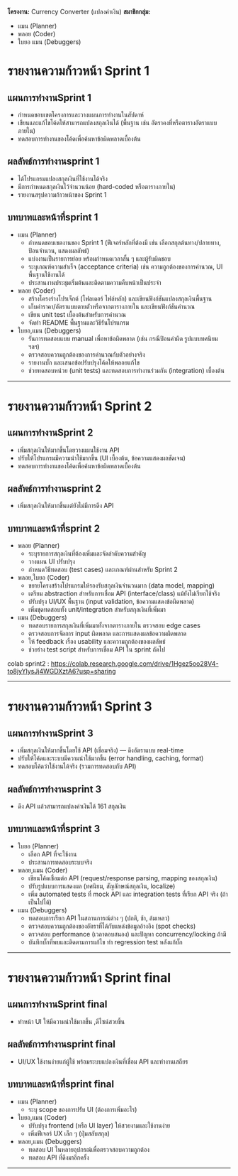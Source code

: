 **โครงงาน:** Currency Converter (แปลงค่าเงิน)
**สมาชิกกลุ่ม:**

* แมน (Planner)
* พลอย (Coder)
* ใบยอ แมน (Debuggers)

#  รายงานความก้าวหน้า Sprint 1

## แผนการทำงานSprint 1

* กำหนดขอบเขตโครงการและวางแผนการทำงานในสัปดาห์
* เขียนและแก้ไขโค้ดให้สามารถแปลงสกุลเงินได้ (พื้นฐาน เช่น อัตราคงที่หรือตารางอัตราแบบภายใน)
* ทดสอบการทำงานของโค้ดเพื่อค้นหาข้อผิดพลาดเบื้องต้น

## ผลลัพธ์การทำงานsprint 1

* ได้โปรแกรมแปลงสกุลเงินที่ใช้งานได้จริง
* มีการกำหนดสกุลเงินไว้จำนวนน้อย (hard-coded หรือตารางภายใน)
* รายงานสรุปความก้าวหน้าของ Sprint 1

## บทบาทและหน้าที่sprint 1
* แมน (Planner)
  - กำหนดขอบเขตงานของ Sprint 1 (ฟีเจอร์หลักที่ต้องมี เช่น เลือกสกุลต้นทาง/ปลายทาง, ป้อนจำนวน, แสดงผลลัพธ์)
  -  แบ่งงานเป็นรายการย่อย พร้อมกำหนดเวลาสั้น ๆ และผู้รับผิดชอบ
  - ระบุเกณฑ์ความสำเร็จ (acceptance criteria) เช่น ความถูกต้องของการคำนวณ, UI พื้นฐานใช้งานได้
  - ประสานงานประชุมเริ่มต้นและติดตามความคืบหน้าเป็นประจำ
* พลอย (Coder)
  - สร้างโครงร่างโปรเจ็กต์ (โฟลเดอร์ ไฟล์หลัก) และเขียนฟังก์ชันแปลงสกุลเงินพื้นฐาน
  - เก็บค่าราคา/อัตราแบบตายตัวหรือจากตารางภายใน และเขียนฟังก์ชันคำนวณ
  - เขียน unit test เบื้องต้นสำหรับการคำนวณ
  - จัดทำ README พื้นฐานและวิธีรันโปรแกรม
* ใบยอ,แมน (Debuggers)
  - รันการทดสอบแบบ manual เพื่อหาข้อผิดพลาด (เช่น กรณีป้อนค่าผิด รูปแบบทศนิยม ฯลฯ)
  - ตรวจสอบความถูกต้องของการคำนวณกับตัวอย่างจริง
  - รายงานบั๊ก และเสนอข้อปรับปรุงโค้ดให้พลอยแก้ไข
  - ช่วยทดสอบหน่วย (unit tests) และทดสอบการทำงานร่วมกัน (integration) เบื้องต้น
  
---

#  รายงานความก้าวหน้า Sprint 2

## แผนการทำงานSprint 2

* เพิ่มสกุลเงินให้มากขึ้นโดยวางแผนใช้งาน API
* ปรับให้โปรแกรมมีความน่าใช้มากขึ้น (UI เบื้องต้น, ข้อความแสดงผลชัดเจน)
* ทดสอบการทำงานของโค้ดเพื่อค้นหาข้อผิดพลาดเบื้องต้น

## ผลลัพธ์การทำงานsprint 2

* เพิ่มสกุลเงินให้มากขึ้นแต่ยังไม่มีการดึง API

## บทบาทและหน้าที่sprint 2
* พลอย (Planner)
  - ระบุรายการสกุลเงินที่ต้องเพิ่มและจัดลำดับความสำคัญ
  - วางแผน UI ปรับปรุง
  - กำหนดวิธีทดสอบ (test cases) และเกณฑ์ผ่านสำหรับ Sprint 2
* พลอย,ใบยอ (Coder)
  - ขยายโครงสร้างโปรแกรมให้รองรับสกุลเงินจำนวนมาก (data model, mapping)
  - เตรียม abstraction สำหรับการเชื่อม API (interface/class) แม้ยังไม่เรียกใช้จริง
  - ปรับปรุง UI/UX พื้นฐาน (input validation, ข้อความแสดงข้อผิดพลาด)
  - เพิ่มชุดทดสอบทั้ง unit/integration สำหรับสกุลเงินที่เพิ่มมา
* แมน (Debuggers)
  - ทดสอบรายการสกุลเงินที่เพิ่มมาทั้งจากตารางภายใน ตรวจสอบ edge cases
  - ตรวจสอบการจัดการ input ผิดพลาด และการแสดงผลข้อความผิดพลาด
  - ให้ feedback เรื่อง usability และความถูกต้องของผลลัพธ์
  - ช่วยร่าง test script สำหรับการเชื่อม API ใน sprint ถัดไป

colab sprint2 : https://colab.research.google.com/drive/1Hgez5oo28V4-to8jyYlysJj4WGDXztA6?usp=sharing

---

#  รายงานความก้าวหน้า Sprint 3

## แผนการทำงานSprint 3

* เพิ่มสกุลเงินให้มากขึ้นโดยใช้ API (เชื่อมจริง) — ดึงอัตราแบบ real-time
* ปรับให้โค้ดและระบบมีความน่าใช้มากขึ้น (error handling, caching, format)
* ทดสอบโค้ดว่าใช้งานได้จริง (รวมการทดสอบกับ API)

## ผลลัพธ์การทำงานsprint 3

* ดึง API แล้วสามารถแปลงค่าเงินได้ 161 สกุลเงิน

## บทบาทและหน้าที่sprint 3
* ใบยอ (Planner)
  - เลือก API ที่จะใช้งาน
  - ประสานการทดสอบระบบจริง 
* พลอย,แมน (Coder)
  - เขียนโค้ดเชื่อมต่อ API (request/response parsing, mapping ของสกุลเงิน)
  - ปรับรูปแบบการแสดงผล (ทศนิยม, สัญลักษณ์สกุลเงิน, localize)
  - เพิ่ม automated tests ที่ mock API และ integration tests ที่เรียก API จริง (ถ้าเป็นไปได้)
* แมน (Debuggers)
  - ทดสอบการเรียก API ในสถานการณ์ต่าง ๆ (ปกติ, ช้า, ล้มเหลว)
  - ตรวจสอบความถูกต้องของอัตราที่ได้กับแหล่งข้อมูลอ้างอิง (spot checks)
  - ตรวจสอบ performance (เวลาตอบสนอง) และปัญหา concurrency/locking ถ้ามี
  - บันทึกบั๊กที่พบและติดตามการแก้ไข ทำ regression test หลังแก้บั๊ก

--- 
#  รายงานความก้าวหน้า Sprint final

## แผนการทำงานSprint final

* ทำหน้า UI ให้มีความน่าใช้มากขึ้น ,ดีไซน์สวยขึ้น

## ผลลัพธ์การทำงานsprint final

* UI/UX ใช้งานง่ายแก่ผู้ใช้ พร้อมระบบแปลงเงินที่เชื่อม API และทำงานเสถียร

## บทบาทและหน้าที่sprint final
* แมน (Planner)
  - ระบุ scope ของการปรับ UI (ต้องการเพิ่มอะไร)
* ใบยอ,แมน (Coder)
  - ปรับปรุง frontend (หรือ UI layer) ให้สวยงามและใช้งานง่าย
  - เพิ่มฟีเจอร์ UX เล็ก ๆ (ปุ่มสลับสกุล)
* พลอย,แมน (Debuggers)
  - ทดสอบ UI ในหลายอุปกรณ์เพื่อตรวจสอบความถูกต้อง
  - ทดสอบ API ที่ดึงมาอีกครั้ง

--- 

